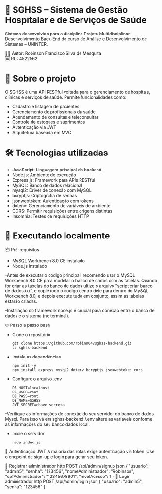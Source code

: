 # 🏥 SGHSS – Sistema de Gestão Hospitalar e de Serviços de Saúde
Sistema desenvolvido para a disciplina Projeto Multidisciplinar: Desenvolvimento Back-End do curso de Análise e Desenvolvimento de Sistemas – UNINTER.

👨‍💻 Autor: Robinson Francisco Silva de Mesquita <br>
🆔 RU: 4522562

# 🚀 Sobre o projeto
O SGHSS é uma API RESTful voltada para o gerenciamento de hospitais, clínicas e serviços de saúde. Permite funcionalidades como:

- Cadastro e listagem de pacientes <br>
- Gerenciamento de profissionais da saúde<br>
- Agendamento de consultas e teleconsultas<br>
- Controle de estoques e suprimentos<br>
- Autenticação via JWT<br>
- Arquitetura baseada em MVC<br>

# 🛠️ Tecnologias utilizadas

- JavaScript:	  Linguagem principal do backend<br>
- Node.js:	    Ambiente de execução<br>
- Express.js:   Framework para APIs RESTful<br>
- MySQL:	      Banco de dados relacional<br>
- mysql2:	      Driver de conexão com MySQL<br>
- bcryptjs:	    Criptografia de senhas<br>
- jsonwebtoken:	Autenticação com tokens<br>
- dotenv:	      Gerenciamento de variáveis de ambiente<br>
- CORS:	        Permitir requisições entre origens distintas<br>
- Insomnia:	    Testes de requisições HTTP<br>
 
# 🧪 Executando localmente
📦 Pré-requisitos
- MySQL Workbench 8.0 CE instalado<br>
- Node.js instalado<br>

-Antes de executar o codigo principal, recomendo usar o MySQL Workbench 8.0 CE para modelar o banco de dados com as tabelas.
Quando for criar as tabelas do banco de dados ultize o arquivo "script criar banco de dados.txt", e copie todo o codigo dentro dele para dentro do MySQL Workbench 8.0, 
e depois execute tudo em conjunto, assim as tabelas estarão criadas.

-Instalação do framework node.js é crucial para conexao entre o banco de dados e o sistema (no terminal). 

⚙️ Passo a passo bash

- Clone o repositório<br>

      git clone https://github.com/robinn04/sghss-backend.git
      cd sghss-backend

- Instale as dependências<br>

      npm init -y
      npm install express mysql2 dotenv bcryptjs jsonwebtoken cors

- Configure o arquivo .env<br>

      DB_HOST=localhost
      DB_USER=root
      DB_PASS=root
      DB_NAME=SGHSS
      JWT_SECRET=chave_secreta
-Verifique as informações de conexão do seu servidor do banco de dados Mysql. Para isso vá em sghss-backend
/.env altere as variaveis conforme as informações do seu banco dados local.


- Inicie o servidor

      node index.js
  
🔐 Autenticação JWT
A maioria das rotas exige autenticação via token. Use o endpoint de sign-up e login para gerar seu token.

🔑 Registrar administrador
http
POST /api/admin/signup
json
{
  "usuario": "admin5",
  "senha": "123456",
  "nomeAdministrador": "Robinson",
  "cpfAdministrador": "12345678901",
  "nivelAcesso": 1
}
🔑 Login administrador
http
POST /api/admin/login
json
{
  "usuario": "admin5",
  "senha": "123456"
}
